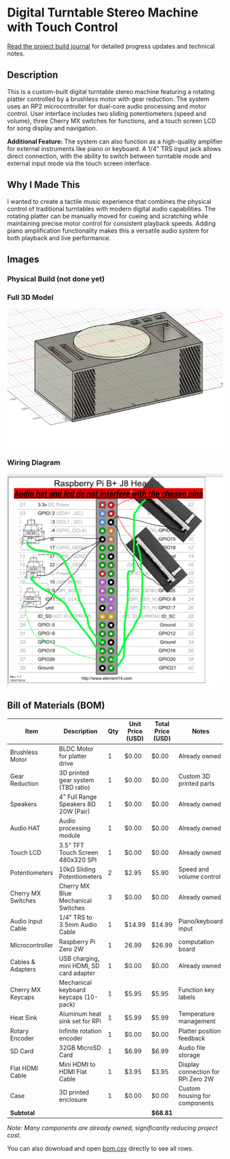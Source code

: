# Digital Turntable Stereo Machine with Touch Control
[Read the project build journal](journal.md) for detailed progress updates and technical notes.

## Description
This is a custom-built digital turntable stereo machine featuring a rotating platter controlled by a brushless motor with gear reduction. The system uses an RP2 microcontroller for dual-core audio processing and motor control. User interface includes two sliding potentiometers (speed and volume), three Cherry MX switches for functions, and a touch screen LCD for song display and navigation.

**Additional Feature:** The system can also function as a high-quality amplifier for external instruments like piano or keyboard. A 1/4" TRS input jack allows direct connection, with the ability to switch between turntable mode and external input mode via the touch screen interface.

## Why I Made This
I wanted to create a tactile music experience that combines the physical control of traditional turntables with modern digital audio capabilities. The rotating platter can be manually moved for cueing and scratching while maintaining precise motor control for consistent playback speeds. Adding piano amplification functionality makes this a versatile audio system for both playback and live performance.

## Images
### Physical Build (not done yet)


### Full 3D Model
![alt text](img/d.png)

### Wiring Diagram
![alt text](img/image-1.png)

## Bill of Materials (BOM)

| Item                | Description                                    | Qty | Unit Price (USD) | Total Price (USD) | Notes                        |
|---------------------|------------------------------------------------|-----|------------------|-------------------|------------------------------|
| Brushless Motor     | BLDC Motor for platter drive                  | 1   | $0.00            | $0.00             | Already owned                |
| Gear Reduction      | 3D printed gear system (TBD ratio)            | 1   | $0.00            | $0.00             | Custom 3D printed parts      |
| Speakers            | 4" Full Range Speakers 8Ω 20W (Pair)          | 1   | $0.00            | $0.00             | Already owned                |
| Audio HAT           | Audio processing module                        | 1   | $0.00            | $0.00             | Already owned                |
| Touch LCD           | 3.5" TFT Touch Screen 480x320 SPI             | 1   | $0.00            | $0.00             | Already owned                |
| Potentiometers      | 10kΩ Sliding Potentiometers                   | 2   | $2.95            | $5.90             | Speed and volume control     |
| Cherry MX Switches  | Cherry MX Blue Mechanical Switches            | 3   | $0.00            | $0.00             | Already owned                |
| Audio Input Cable   | 1/4" TRS to 3.5mm Audio Cable                 | 1   | $14.99           | $14.99            | Piano/keyboard input         |
| Microcontroller     | Raspberry Pi Zero 2W                          | 1   | 26.99            | $26.99             | computation board              |
| Cables & Adapters   | USB charging, mini HDMI, SD card adapter      | 1   | $0.00            | $0.00             | Already owned                |
| Cherry MX Keycaps   | Mechanical keyboard keycaps (10-pack)         | 1   | $5.95            | $5.95             | Function key labels          |
| Heat Sink           | Aluminum heat sink set for RPi                | 1   | $5.99            | $5.99             | Temperature management       |
| Rotary Encoder      | Infinite rotation encoder                      | 1   | $0.00            | $0.00             | Platter position feedback    |
| SD Card             | 32GB MicroSD Card                              | 1   | $6.99            | $6.99             | Audio file storage           |
| Flat HDMI Cable     | Mini HDMI to HDMI Flat Cable                  | 1   | $3.95            | $3.95             | Display connection for RPi Zero 2W |
| Case                | 3D printed enclosure                           | 1   | $0.00            | $0.00             | Custom housing for components|
| **Subtotal**        |                                                |     |                  | **$68.81**        |                              |

*Note: Many components are already owned, significantly reducing project cost.*

You can also download and open [bom.csv](bom.csv) directly to see all rows.

